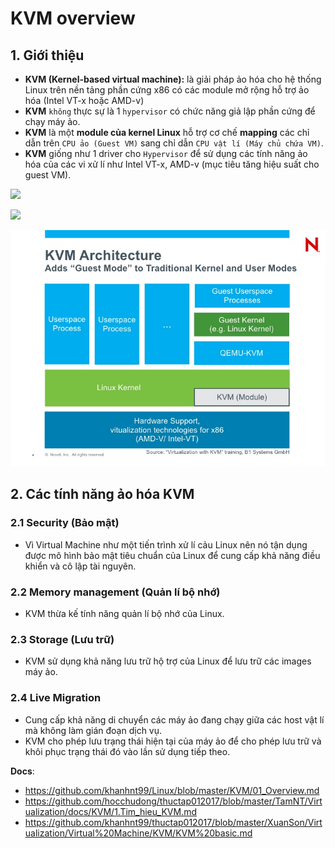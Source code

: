 # KVM overview
## 1. Giới thiệu 
- **KVM (Kernel-based virtual machine):** là giải pháp ảo hóa cho hệ thống Linux trên nền tảng phần cứng x86 có các module mở rộng hỗ trợ ảo hóa (Intel VT-x hoặc AMD-v)
- **KVM** `không` thực sự là 1 `hypervisor` có chức năng giả lập phần cứng để chạy máy ảo.
- **KVM** là một **module của kernel Linux** hỗ trợ cơ chế **mapping** các chỉ dẫn trên `CPU ảo (Guest VM)` sang chỉ dẫn `CPU vật lí (Máy chủ chứa VM)`.
- **KVM** giống như 1 driver cho `Hypervisor` để sử dụng các tính năng ảo hóa của các vi xử lí như Intel VT-x, AMD-v (mục tiêu tăng hiệu suất cho guest VM).

![](https://camo.githubusercontent.com/8943edb62d927a7d6643570fedc3ce027818002e/687474703a2f2f696d6775722e636f6d2f4a65764a6774372e6a7067)

![](https://i2.wp.com/blogit.edu.vn/wp-content/uploads/2015/08/Kien-truc-KVM.jpg?w=597)

![](https://github.com/khanhnt99/kvm/raw/master/images/tongquan-3.jpg)

## 2. Các tính năng ảo hóa KVM 
### 2.1 Security (Bảo mật)
- Vì Virtual Machine như một tiến trình xử lí cảu Linux nên nó tận dụng được mô hình bảo mật tiêu chuẩn của Linux để cung cấp khả năng điều khiển và cô lập tài nguyên.

### 2.2 Memory management (Quản lí bộ nhớ)
- KVM thừa kế tính năng quản lí bộ nhớ của Linux.

### 2.3 Storage (Lưu trữ)
- KVM sử dụng khả năng lưu trữ hộ trợ của Linux để lưu trữ các images máy ảo.

### 2.4 Live Migration
- Cung cấp khả năng di chuyển các máy ảo đang chạy giữa các host vật lí mà không làm gián đoạn dịch vụ.
- KVM cho phép lưu trạng thái hiện tại của máy ảo để cho phép lưu trữ và khôi phục trạng thái đó vào lần sử dụng tiếp theo.

__Docs__:
- https://github.com/khanhnt99/Linux/blob/master/KVM/01_Overview.md
- https://github.com/hocchudong/thuctap012017/blob/master/TamNT/Virtualization/docs/KVM/1.Tim_hieu_KVM.md
- https://github.com/khanhnt99/thuctap012017/blob/master/XuanSon/Virtualization/Virtual%20Machine/KVM/KVM%20basic.md




